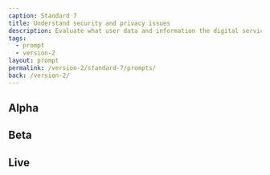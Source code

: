 ```yaml
---
caption: Standard 7
title: Understand security and privacy issues
description: Evaluate what user data and information the digital service will be providing or storing and address the security level, legal responsibilities, privacy issues and risks associated with the service (consulting with experts where appropriate).
tags:
  - prompt
  - version-2
layout: prompt
permalink: /version-2/standard-7/prompts/
back: /version-2/
---
```


## Alpha

## Beta

## Live
